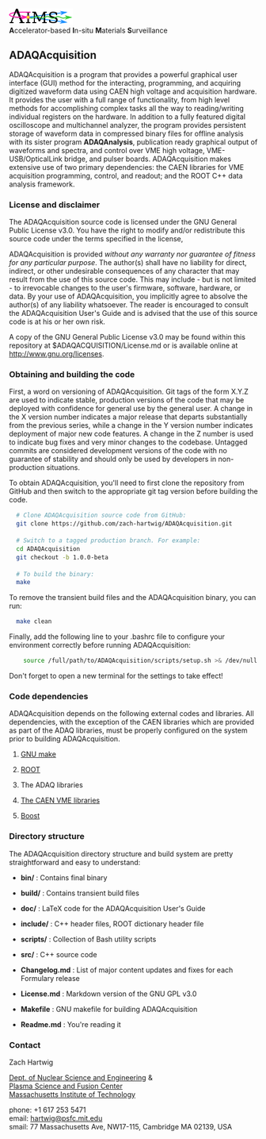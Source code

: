 ![AIMS Logo](doc/figures/AIMSLogo_BoldPastelColors.png "Accelerator-based In-situ Materials Surveillance")  
**A**ccelerator-based **I**n-situ **M**aterials **S**urveillance


## ADAQAcquisition ##

ADAQAcquisition is a program that provides a powerful graphical
user interface (GUI) method for the interacting, programming, and
acquiring digitized waveform data using CAEN high voltage and
acquisition hardware. It provides the user with a full range of
functionality, from high level methods for accomplishing complex tasks
all the way to reading/writing individual registers on the
hardware. In addition to a fully featured digital oscilloscope and
multichannel analyzer, the program provides persistent storage of
waveform data in compressed binary files for offline analysis with its
sister program **ADAQAnalysis**, publication ready graphical output of
waveforms and spectra, and control over VME high voltage,
VME-USB/OpticalLink bridge, and pulser boards. ADAQAcquisition
makes extensive use of two primary dependencies: the CAEN libraries
for VME acquisition programming, control, and readout; and the ROOT
C++ data analysis framework.


### License and disclaimer ###

The ADAQAcquisition source code is licensed under the GNU General
Public License v3.0.  You have the right to modify and/or redistribute
this source code under the terms specified in the license,

ADAQAcquisition is provided *without any warranty nor guarantee of
fitness for any particular purpose*. The author(s) shall have no
liability for direct, indirect, or other undesirable consequences of
any character that may result from the use of this source code. This
may include - but is not limited - to irrevocable changes to the
user's firmware, software, hardware, or data. By your use of
ADAQAcquisition, you implicitly agree to absolve the author(s) of
any liability whatsoever. The reader is encouraged to consult the
ADAQAcquisition User's Guide and is advised that the use of this
source code is at his or her own risk.

A copy of the GNU General Public License v3.0 may be found within this
repository at $ADAQACQUISITION/License.md or is available online at
http://www.gnu.org/licenses.


### Obtaining and building the code ###

First, a word on versioning of ADAQAcquisition. Git tags of the form
X.Y.Z are used to indicate stable, production versions of the code
that may be deployed with confidence for general use by the general
user. A change in the X version number indicates a major release that
departs substantially from the previous series, while a change in the
Y version number indicates deployment of major new code features. A
change in the Z number is used to indicate bug fixes and very minor
changes to the codebase. Untagged commits are considered development
versions of the code with no guarantee of stability and should only be
used by developers in non-production situations.

To obtain ADAQAcquisition, you'll need to first clone the repository
from GitHub and then switch to the appropriate git tag version before
building the code.

```bash
  # Clone ADAQAcquisition source code from GitHub:
  git clone https://github.com/zach-hartwig/ADAQAcquisition.git

  # Switch to a tagged production branch. For example:
  cd ADAQAcquisition
  git checkout -b 1.0.0-beta
  
  # To build the binary:
  make  
```

To remove the transient build files and the ADAQAcquisition binary, you
can run:
```bash
  make clean  
```

Finally, add the following line to your .bashrc file to configure
your environment correctly before running ADAQAcquisition:
     
```bash  
    source /full/path/to/ADAQAcquisition/scripts/setup.sh >& /dev/null
```
Don't forget to open a new terminal for the settings to take effect!


### Code dependencies ###

ADAQAcquisition depends on the following external codes and
libraries. All dependencies, with the exception of the CAEN libraries
which are provided as part of the ADAQ libraries, must be properly
configured on the system prior to building ADAQAcquisition.

1. [GNU make](http://www.gnu.org/software/make/)

2. [ROOT](http://root.cern.ch/drupal/)

3. The ADAQ libraries

4. [The CAEN VME libraries](http://www.caen.it/csite/Function.jsp?parent=38&idfun=99)

5. [Boost](http://www.boost.org/)


### Directory structure ###

The ADAQAcquisition directory structure and build system are pretty
straightforward and easy to understand:

  - **bin/**       : Contains final binary

  - **build/**     : Contains transient build files

  - **doc/**       : LaTeX code for the ADAQAcquisition User's Guide

  - **include/**   : C++ header files, ROOT dictionary header file

  - **scripts/**   : Collection of Bash utility scripts

  - **src/**       : C++ source code 

  - **Changelog.md** : List of major content updates and fixes for each Formulary release
  
  - **License.md**   : Markdown version of the GNU GPL v3.0 
  
  - **Makefile**     : GNU makefile for building ADAQAcquisition

  - **Readme.md**  : You're reading it

### Contact ###

Zach Hartwig

[Dept. of Nuclear Science and
Engineering](http://web.mit.edu/nse/http://web.mit.edu/nse/) &  
[Plasma Science and Fusion Center](http://www.psfc.mit.edu)  
[Massachusetts Institute of Technology](http://mit.edu)  

phone: +1 617 253 5471  
email: [hartwig@psfc.mit.edu](mailto:hartwig@psfc.mit.edu)  
smail: 77 Massachusetts Ave, NW17-115, Cambridge MA 02139, USA
